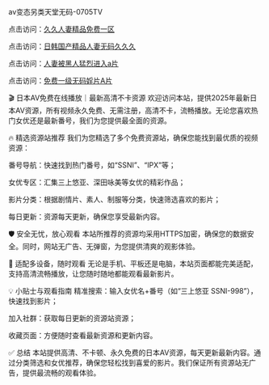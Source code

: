 av变态另类天堂无码-0705TV

点击访问：<a href="https://tfda.pages.dev/">久久人妻精品免费一区</a>

点击访问：<a href="https://bered.pages.dev/">日韩国产精品人妻无码久久久</a>

点击访问：<a href="https://vassv.pages.dev/">人妻被黑人猛烈进入a片</a>

点击访问：<a href="https://fdhf-454.pages.dev/">免费一级无码婬片A片</a>


🎬 日本AV免费在线播放｜最新高清不卡资源
欢迎访问本站，提供2025年最新日本AV资源，所有视频永久免费、无需注册，高清不卡，流畅播放。无论您喜欢热门女优还是最新番号，我们为您提供最全面的资源。

🔥 精选资源站推荐
我们为您精选了多个免费资源站，确保您能找到最优质的视频资源：

番号导航：快速找到热门番号，如“SSNI”、“IPX”等；

女优专区：汇集三上悠亚、深田咏美等女优的精彩作品；

影片分类：根据剧情片、素人、制服等分类，快速筛选喜欢的影片；

每日更新：资源每天更新，确保您享受最新内容。

🛡 安全无忧，放心观看
本站所推荐的资源均采用HTTPS加密，确保您的数据安全。同时，网站无广告、无弹窗，为您提供清爽的观影体验。

📱 适配多设备，随时观看
无论是手机、平板还是电脑，本站页面都能完美适配，支持高清流畅播放，让您随时随地都能观看最新影片。

💡 小贴士与观看指南
精准搜索：输入女优名+番号（如“三上悠亚 SSNI-998”），快速找到影片；

加入社群：获取每日更新的资源站资源；

收藏页面：方便随时查看最新资源和更新内容。

✅ 总结
本站提供高清、不卡顿、永久免费的日本AV资源，每天更新最新内容。通过分类筛选和女优推荐，确保您轻松找到喜爱的影片。我们保证所有资源站无广告，提供最流畅的观看体验。









<span style="display:none;">[Canonical link]( https://github.com/kl63225/4641658 ）</span>
